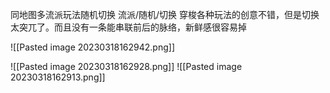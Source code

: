 同地图多流派玩法随机切换
流派/随机/切换
穿梭各种玩法的创意不错，但是切换太突兀了。而且没有一条能串联前后的脉络，新鲜感很容易掉


![[Pasted image 20230318162942.png]]

![[Pasted image 20230318162928.png]]
![[Pasted image 20230318162913.png]]